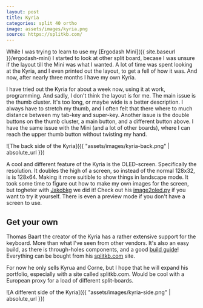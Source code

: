 ```yaml
---
layout: post
title: Kyria
categories: split 40 ortho
image: assets/images/kyria.png
source: https://splitkb.com/
---
```


While I was trying to learn to use my [Ergodash Mini]({{ site.baseurl }}/ergodash-mini) I started to look at other split
board, becase I was unsure if the layout till the Mini was what I wanted. A lot of time was spent looking at the Kyria,
and I even printed out the layout, to get a fell of how it was. And now, after nearly three months I have my own Kyria.

I have tried out the Kyria for about a week now, using it at work, programming. And sadly, I don't think the layout is
for me. The main issue is the thumb cluster. It's too long, or maybe wide is a better description. I always have to
stretch my thumb, and I often felt that there where to much distance between my tab-key and super-key. Another issue is
the double buttons on the thumb cluster, a main button, and a different button above. I have the same issue with the
Mini (and a lot of other boards), where I can reach the upper thumb button without twisting my hand.

![The back side of the Kyria]({{ "assets/images/kyria-back.png" | absolute_url }})

A cool and different feature of the Kyria is the OLED-screen. Specifically the resolution. It doubles the high of a
screen, so instead of the normal 128x32, is is 128x64. Making it more suitible to show things in landscape mode. It took
some time to figure out how to make my own images for the screen, but togheter with
[Jakobkg](https://gist.github.com/jakobkg) we did it!  Check out his
[image2oled.py](https://gist.github.com/jakobkg/189b52f99f409740152a81fb07b9abfc) if you want to try it yourself. There
is even a preview mode if you don't have a screen to use.

## Get your own

Thomas Baart the creator of the Kyria has a rather extensive support for the keyboard. More than what I've seen from
other vendors. It's also an easy build, as there is through-holes components, and a good
[build guide](https://docs.splitkb.com/hc/en-us/categories/360002241559-Build-Guides)! Everything can be bought from his
[splitkb.com](https://splitkb.com/) site. 

For now he only sells Kyrua and Corne, but I hope that he will expand his portfolio, especially with a site called
splitkb.com. Would be cool with a European proxy for a load of different split-boards.

![A different side of the Kyria]({{ "assets/images/kyria-side.png" | absolute_url }})
